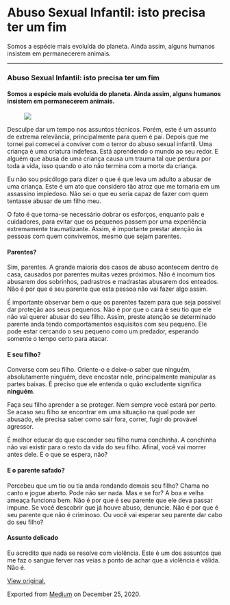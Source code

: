 Abuso Sexual Infantil: isto precisa ter um fim
==============================================

Somos a espécie mais evoluída do planeta. Ainda assim, alguns humanos
insistem em permanecerem animais.

------------------------------------------------------------------------

### Abuso Sexual Infantil: isto precisa ter um fim

#### Somos a espécie mais evoluída do planeta. Ainda assim, alguns humanos insistem em permanecerem animais.

<figure>
<img src="https://cdn-images-1.medium.com/max/800/1*Sley_RAOc0zQNgJ7cK-DyA.jpeg" class="graf-image" />
</figure>Desculpe dar um tempo nos assuntos técnicos. Porém, este é um
assunto de extrema relevância, principalmente para quem é pai. Depois
que me tornei pai comecei a conviver com o terror do abuso sexual
infantil. Uma criança é uma criatura indefesa. Está aprendendo o mundo
ao seu redor. E alguém que abusa de uma criança causa um trauma tal que
perdura por toda a vida, isso quando o ato não termina com a morte da
criança.

Eu não sou psicólogo para dizer o que é que leva um adulto a abusar de
uma criança. Este é um ato que considero tão atroz que me tornaria em um
assassino impiedoso. Não sei o que eu seria capaz de fazer com quem
tentasse abusar de um filho meu. 

O fato é que torna-se necessário dobrar os esforços, enquanto pais e
cuidadores, para evitar que os pequenos passem por uma experiência
extremamente traumatizante. Assim, é importante prestar atenção às
pessoas com quem convivemos, mesmo que sejam parentes. 

#### Parentes?

Sim, parentes. A grande maioria dos casos de abuso acontecem dentro de
casa, causados por parentes muitas vezes próximos. Não é incomum tios
abusarem dos sobrinhos, padrastros e madrastas abusarem dos enteados.
Não é por que é seu parente que esta pessoa não vai fazer algo assim. 

É importante observar bem o que os parentes fazem para que seja possível
dar proteção aos seus pequenos. Não é por que o cara é seu tio que ele
não vai querer abusar do seu filho. Assim, preste atenção se determinado
parente anda tendo comportamentos esquisitos com seu pequeno. Ele pode
estar cercando o seu pequeno como um predador, esperando somente o tempo
certo para atacar.

#### E seu filho?

Converse com seu filho. Oriente-o e deixe-o saber que ninguém,
absolutamente ninguém, deve encostar nele, principalmente manipular as
partes baixas. É preciso que ele entenda o quão excludente significa
**ninguém**. 

Faça seu filho aprender a se proteger. Nem sempre você estará por perto.
Se acaso seu filho se encontrar em uma situação na qual pode ser
abusado, ele precisa saber como sair fora, correr, fugir do provável
agressor. 

É melhor educar do que esconder seu filho numa conchinha. A conchinha
não vai existir para o resto da vida do seu filho. Afinal, você vai
morrer antes dele. É o que se espera, não?

#### E o parente safado?

Percebeu que um tio ou tia anda rondando demais seu filho? Chama no
canto e jogue aberto. Pode não ser nada. Mas e se for? A boa e velha
ameaça funciona bem. Não é por que é seu parente que ele deva passar
impune. Se você descobrir que já houve abuso, denuncie. Não é por que é
seu parente que não é criminoso. Ou você vai esperar seu parente dar
cabo do seu filho?

#### Assunto delicado

Eu acredito que nada se resolve com violência. Este é um dos assuntos
que me faz o sangue ferver nas veias a ponto de achar que a violência é
válida. Não é. 

  

[View original.](https://medium.com/p/f62414c1046e)

Exported from [Medium](https://medium.com) on December 25, 2020.
